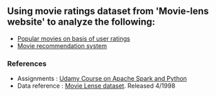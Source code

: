 ## Using movie ratings dataset from 'Movie-lens website' to analyze the following:
* [Popular movies on basis of user ratings](https://github.com/aaggarwal2805/SparkApps/tree/master/movielens-analysis/src)
* [Movie recommendation system](https://github.com/aaggarwal2805/SparkApps/tree/master/movielens-analysis/src)

### References
* Assignments : [Udamy Course on Apache Spark and Python](https://www.udemy.com/course/taming-big-data-with-apache-spark-hands-on/)
* Data reference : [Movie Lense dataset](https://grouplens.org/datasets/movielens/). Released 4/1998
